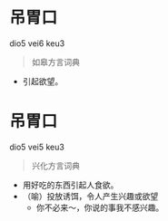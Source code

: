 # 吊胃口
dio5 vei6 keu3
> 如皋方言词典
- 引起欲望。

# 吊胃口
dio5 vei5 keu3
> 兴化方言词典
- 用好吃的东西引起人食欲。
- （喻）投放诱饵，令人产生兴趣或欲望
  - 你不必来～，你说的事我不感兴趣。
